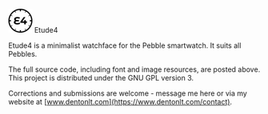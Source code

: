 ![](submission/Logo48.png) Etude4

Etude4 is a minimalist watchface for the Pebble smartwatch. It suits all Pebbles.

The full source code, including font and image resources, are posted above. This project is distributed under the GNU GPL version 3.

[](submission/ss_aplite_1.png) [](submission/ss_basalt_1.png) [](submission/ss_chalk_1.png)

Corrections and submissions are welcome - message me here or via my website at [www.dentonlt.com](https://www.dentonlt.com/contact).